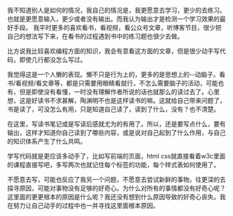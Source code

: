 
 我不知道别人是如何的情况，我自己的情况是，我更愿意去学习，更少的去练习。也就是更愿意输入，更少或者没有输出。而我认为输出才是检测一个学习效果的最好手段。
 我平时更多的喜欢看书，看视频，看公众号文章，听博客节目，很少把自己的想法写下来，在看书的过程遇到书中的练习题也很少去做。

 比方说我比较喜欢编程方面的知识，我会有意看这方面的文章，但是很少动手写代码，即使几行都没怎么写过。

 我觉得这是一个人懒的表现。懒不只是行为上的，更多的是思想上的--动脑子。看书/看视频/看文章等，都是只需要用眼睛看就行，不怎么需要脑子的活动，可能也有，但是即使没有看懂，一时没有理解作者所说的话也就那么的读过去了。心里想，这是好读书不求甚解，陶渊明不也是这样读书的嘛。这就给自己带来问题了，书是读了，可没怎么有用，只是知道自己读了，读到了什么，没有？也不清楚。

 在这里，写读书笔记或是写读后感就尤为的有用了。所以，还是要写点什么，要有输出，这样才知道你自己读到了哪些内容，或是说对自己起到了什么作用，与自己的知识体系产生了什么共鸣。

 学写代码就是更应该多动手了，比如写前端的页面，html css就直接看着w3c里面的课程直接写吧，多写两次也就记住每个标签的功能，每个样式表如何使用了。

 不愿意去写，可能也反应了我另一个问题，不愿意去尝试新鲜的事物，往更深的去探寻原因，可能对事物没有足够的好奇心。为什么对所有的事情都没有好奇心呢？这里面的更更根本的原因是什么呢？我还没有想到什么原因导致的好奇心丧失。我在努力让自己动手的过程中也一并寻找这里面根本原因。

